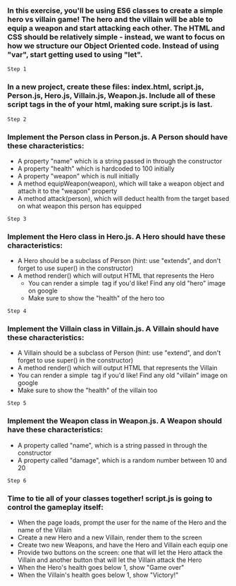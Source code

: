 ### In this exercise, you'll be using ES6 classes to create a simple hero vs villain game! The hero and the villain will be able to equip a weapon and start attacking each other. The HTML and CSS should be relatively simple - instead, we want to focus on how we structure our Object Oriented code. Instead of using "var", start getting used to using "let". 

```
Step 1
```

### In a new project, create these files: index.html, script.js, Person.js, Hero.js, Villain.js, Weapon.js. Include all of these script tags in the <head> of your html, making sure script.js is last.

```
Step 2
```

### Implement the Person class in Person.js. A Person should have these characteristics:

* A property "name" which is a string passed in through the constructor
* A property "health" which is hardcoded to 100 initially
* A property "weapon" which is null initially
* A method equipWeapon(weapon), which will take a weapon object and attach it to the "weapon" property
* A method attack(person), which will deduct health from the target based on what weapon this person has equipped

```
Step 3
```

### Implement the Hero class in Hero.js. A Hero should have these characteristics:

* A Hero should be a subclass of Person (hint: use "extends", and don't forget to use super() in the constructor)
* A method render() which will output HTML that represents the Hero
   * You can render a simple <img> tag if you'd like! Find any old "hero" image on google
   * Make sure to show the "health" of the hero too

```
Step 4
```

### Implement the Villain class in Villain.js. A Villain should have these characteristics:

* A Villain should be a subclass of Person (hint: use "extend", and don't forget to use super() in the constructor)
* A method render() which will output HTML that represents the Villain
* You can render a simple <img> tag if you'd like! Find any old "villain" image on google
* Make sure to show the "health" of the villain too

```
Step 5
```

### Implement the Weapon class in Weapon.js. A Weapon should have these characteristics:

* A property called "name", which is a string passed in through the constructor
* A property called "damage", which is a random number between 10 and 20

```
Step 6
```

### Time to tie all of your classes together! script.js is going to control the gameplay itself:

* When the page loads, prompt the user for the name of the Hero and the name of the Villain
* Create a new Hero and a new Villain, render them to the screen
* Create two new Weapons, and have the Hero and Villain each equip one
* Provide two buttons on the screen: one that will let the Hero attack the Villain and another button that will let the Villain attack the Hero
* When the Hero's health goes below 1, show "Game over"
* When the Villain's health goes below 1, show "Victory!"